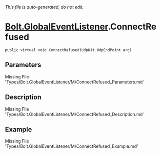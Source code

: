 *This file is auto-generated, do not edit.*

# [Bolt.GlobalEventListener](Types/Bolt.GlobalEventListener.md).ConnectRefused
`public virtual void ConnectRefused(UdpKit.UdpEndPoint arg)`
## Parameters
Missing File 'Types/Bolt.GlobalEventListener/M/ConnectRefused_Parameters.md'
## Description
Missing File 'Types/Bolt.GlobalEventListener/M/ConnectRefused_Description.md'
## Example
Missing File 'Types/Bolt.GlobalEventListener/M/ConnectRefused_Example.md'
